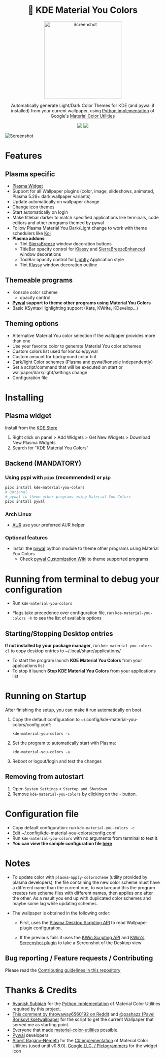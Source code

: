 <div align="center">

# 🎨 KDE Material You Colors

<img src="https://github.com/luisbocanegra/kde-material-you-colors/assets/15076387/6bd4e04a-48a7-48bc-8dd1-3a75524cd10e" alt="Screenshot" height="250px">

Automatically generate Light/Dark Color Themes for KDE (and pywal if installed) from your current wallpaper, using [Python implementation](https://github.com/avanishsubbiah/material-color-utilities-python) of Google's [Material Color Utilities](https://github.com/material-foundation/material-color-utilities)

![](https://img.shields.io/static/v1?style=for-the-badge&label=Made%20with&message=Python&color=1f425f&logo=python&labelColor=2d333b)
![](https://img.shields.io/github/v/release/luisbocanegra/kde-material-you-colors?include_prereleases&style=for-the-badge&color=1f425f&labelColor=2d333b)
</div>

<div>
<img src="https://user-images.githubusercontent.com/15076387/188578458-8171e42b-f36c-44c1-9eb0-506c301d4f16.gif"  alt="Screenshot">
</div>

# Features

## Plasma specific

- [Plasma Widget](https://store.kde.org/p/2073783)
- Support for all Wallpaper plugins (color, image, slideshows, animated, Plasma 5.26+ dark wallpaper variants)
- Update automatically on wallpaper change
- Change icon themes
- Start automatically on login
- Make titlebar darker to match specified applications like terminals, code editors and other programs themed by pywal
- Follow Plasma Material You Dark/Light change to work with theme schedulers like [Koi](https://github.com/baduhai/Koi)
- **Plasma addons**
  - Tint [SierraBreeze](https://github.com/kay0u/SierraBreeze) window decoration buttons
  - TitleBar opacity control for [Klassy](https://github.com/paulmcauley/klassy) and [SierraBreezeEnhanced](https://github.com/kupiqu/SierraBreezeEnhanced) window decorations
  - ToolBar opacity control for [Lightly](https://github.com/Luwx/Lightly) Application style
  - Tint [Klassy](https://github.com/paulmcauley/klassy) window decoration outline

## Themeable programs

- Konsole color scheme
  - opacity control
- **[Pywal](https://github.com/dylanaraps/pywal) support to theme other programs using Material You Colors**
- Basic KSyntaxHighlighting support (Kate, KWrite, KDevelop...)

## Theming options

- Alternative Material You color selection if the wallpaper provides more than one
- Use your favorite color to generate Material You color schemes
- Custom colors list used for konsole/pywal
- Custom amount for background color tint
- Dark/light Color schemes (Plasma and pywal/konsole independently)
- Set a script/command that will be executed on start or wallpaper/dark/light/settings change
- Configuration file

# Installing

## Plasma widget

Install from the [KDE Store](https://store.kde.org/p/2073783)

1. Right click on panel > Add Widgets > Get New Widgets > Download New Plasma Widgets
2. Search for "KDE Material You Colors"

## Backend (MANDATORY)

### Using pypi with `pipx` (recommended) or `pip`

```sh
pipx install kde-material-you-colors
# Optional
# pywal to theme other programs using Material You Colors
pipx install pywal
```

### Arch Linux

- [AUR](https://aur.archlinux.org/packages/kde-material-you-colors) use your preferred AUR helper

### Optional features

- Install the [pywal](https://pypi.org/project/pywal/) python module to theme other programs using Material You Colors
  - Check [pywal Customization Wiki](https://github.com/dylanaraps/pywal/wiki/Customization) to theme supported programs

# Running from terminal to debug your configuration

- Run `kde-material-you-colors`

- Flags take precedence over configuration file, run `kde-material-you-colors -h` to see the list of available options

## Starting/Stopping Desktop entries

**If not installed by your package manager**, run `kde-material-you-colors -cl` to copy desktop entries to ~/.local/share/applications/

- To start the program launch **KDE Material You Colors** from your applications list
- To stop it launch **Stop KDE Material You Colors** from your applications list

# Running on Startup

After finishing the setup, you can make it run automatically on boot

1. Copy the default configuration to ~/.config/kde-material-you-colors/config.conf:

    `kde-material-you-colors -c`

2. Set the program to automatically start with Plasma:

    `kde-material-you-colors -a`

3. Reboot or logout/login and test the changes

## Removing from autostart

1. Open `System Settings` > `Startup and Shutdown`
2. Remove `kde-material-you-colors` by clicking on the `-` button.

# Configuration file

- Copy default configuration: run `kde-material-you-colors -c`
- Edit ~/.config/kde-material-you-colors/config.conf
- Run `kde-material-you-colors` with no arguments from terminal to test it.
- **You can view the sample configuration file [here](https://github.com/luisbocanegra/kde-material-you-colors/blob/plasmoid/src/kde_material_you_colors/data/sample_config.conf)**

# Notes

- To update color with `plasma-apply-colorscheme` (utility provided by plasma developers), the file containing the new color scheme must have a different name than the current one, to workaround this the program creates two scheme files with different names, then applies one after the other. As a result you end up with duplicated color schemes and maybe some lag while updating schemes.

- The wallpaper is obtained in the following order:

  - First, uses the [Plasma Desktop Scripting API](https://develop.kde.org/docs/plasma/scripting/api/) to read Wallpaper plugin configuration.

  - If the previous fails it uses the [KWin Scripting API](https://develop.kde.org/docs/plasma/kwin/api/) and [KWin's Screenshot plugin](https://github.com/KDE/kwin/tree/master/src/plugins/screenshot) to take a Screenshot of the Desktop view

## Bug reporting / Feature requests / Contributing

Please read the [Contributing guidelines in this repository](CONTRIBUTING.md)

# Thanks & Credits

- [Avanish Subbiah](https://github.com/avanishsubbiah) for the [Python implementation](https://github.com/avanishsubbiah/material-color-utilities-python) of Material Color Utilities required by this project.
- [This comment by throwaway6560192 on Reddit](https://www.reddit.com/r/kde/comments/mg6wr4/comment/gssbtqe/?utm_source=share&utm_medium=web2x&context=3) and [@pashazz  (Pavel Borisov) ksetwallpaper](https://github.com/pashazz/ksetwallpaper) for the script to get the current Wallpaper that served me as starting point.
- Everyone that made [material-color-utilities](https://github.com/material-foundation/material-color-utilities) possible.
- [Pywal](https://github.com/dylanaraps/pywal) developers
- [Albert Ragány-Németh](https://github.com/albi005) for the [C# implementation](https://github.com/albi005/MaterialColorUtilities) of Material Color Utilities (used until v0.8.0).
[Google LLC. / Pictogrammers](https://pictogrammers.com/library/mdi/) for the widget icon
